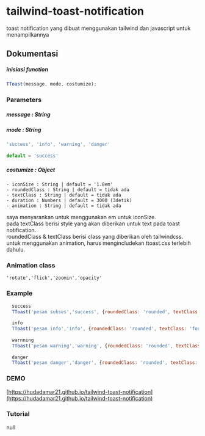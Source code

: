 # tailwind-toast-notification
toast notification yang dibuat menggunakan tailwind dan javascript untuk menampilkannya

## Dokumentasi

##### inisiasi function
```javascript
TToast(message, mode, costumize);
```
### Parameters

##### message : String

##### mode : String
```javascript
'success', 'info', 'warning', 'danger'
  
default = 'success'
```

##### costumize : Object
```
- iconSize : String | default = '1.8em'
- roundedClass : String | default = tidak ada
- textClass : String | default = tidak ada
- duration : Numbers | default = 3000 (3detik)
- animation : String | default = tidak ada
```
saya menyarankan untuk menggunakan em untuk iconSize.  
pada textClass berisi style yang akan diberikan untuk text pada toast notification.  
roundedClass & textClass berisi class yang diberikan oleh tailwindcss.  
untuk menggunakan animation, harus mengincludekan ttoast.css terlebih dahulu.  

### Animation class
```
'rotate','flick','zoomin','opacity'
```

### Example
```javascript
  success
  TToast('pesan sukses','success', {roundedClass: 'rounded', textClass: 'font-bold cursor-default', duration: 3000, animation: 'rotate'})
  
  info
  TToast('pesan info','info', {roundedClass: 'rounded', textClass: 'font-semibold cursor-pointer', duration: 5000, animation: 'flick'})
  
  warnning
  TToast('pesan warning','warning', {roundedClass: 'rounded', textClass: 'underline text-gray-900 cursor-default', duration: 2500, animation: 'zoomin'})
  
  danger
  TToast('pesan danger','danger', {roundedClass: 'rounded', textClass: 'text-xl', duration: 3000, animation: 'opacity'})
```

### DEMO
[https://hudadamar21.github.io/tailwind-toast-notification](https://hudadamar21.github.io/tailwind-toast-notification)

### Tutorial
null

